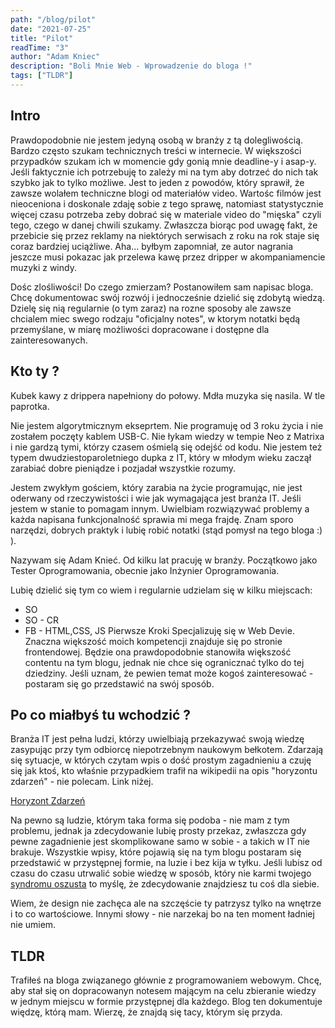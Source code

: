 ```yaml
---
path: "/blog/pilot"
date: "2021-07-25"
title: "Pilot"
readTime: "3"
author: "Adam Kniec"
description: "Boli Mnie Web - Wprowadzenie do bloga !"
tags: ["TLDR"]
---
```


## Intro

Prawdopodobnie nie jestem jedyną osobą w branży z tą dolegliwością. Bardzo często szukam technicznych treści w internecie. W większości przypadków szukam ich w momencie gdy gonią mnie deadline-y i asap-y. Jeśli faktycznie ich potrzebuję to zależy mi na tym aby dotrzeć do nich tak szybko jak to tylko możliwe. Jest to jeden z powodów, który sprawił, że zawsze wolałem techniczne blogi od materiałów video. Wartośc filmów jest nieoceniona i doskonale zdaję sobie z tego sprawę, natomiast statystycznie więcej czasu potrzeba zeby dobrać się w materiale video do "mięska" czyli tego, czego w danej chwili szukamy. Zwłaszcza biorąc pod uwagę fakt, że przebicie się przez reklamy na niektórych serwisach z roku na rok staje się coraz bardziej uciążliwe. Aha... byłbym zapomniał, ze autor nagrania jeszcze musi pokazac jak przelewa kawę przez dripper w akompaniamencie muzyki z windy.

Dośc zlośliwości! Do czego zmierzam? 
Postanowiłem sam napisac bloga. Chcę dokumentowac swój rozwój i jednocześnie dzielić się zdobytą wiedzą.
Dzielę się nią regularnie (o tym zaraz) na rozne sposoby ale zawsze chcialem miec swego rodzaju "oficjalny notes", w ktorym notatki będą przemyślane, w miarę możliwości dopracowane i dostępne dla zainteresowanych.

## Kto ty ?

Kubek kawy z drippera napełniony do połowy. Mdła muzyka się nasila. W tle paprotka.

Nie jestem algorytmicznym ekseprtem. Nie programuję od 3 roku życia i nie zostałem poczęty kablem USB-C. Nie łykam wiedzy w tempie Neo z Matrixa i nie gardzą tymi, którzy czasem ośmielą się odejść od kodu. Nie jestem też typem dwudziestoparoletniego dupka z IT, który w młodym wieku zaczął zarabiać dobre pieniądze i pozjadał wszystkie rozumy.

Jestem zwykłym gościem, który zarabia na życie programując, nie jest oderwany od rzeczywistości i wie jak wymagająca jest branża IT. Jeśli jestem w stanie to pomagam innym. Uwielbiam rozwiązywać problemy a każda napisana funkcjonalność sprawia mi mega frajdę. Znam sporo narzędzi, dobrych praktyk i lubię robić notatki (stąd pomysł na tego bloga :) ).

Nazywam się Adam Knieć. Od kilku lat pracuję w branży. Początkowo jako Tester Oprogramowania, obecnie jako Inżynier Oprogramowania. 

Lubię dzielić się tym co wiem i regularnie udzielam się w kilku miejscach:
- SO
- SO - CR
- FB - HTML,CSS, JS Pierwsze Kroki
Specjalizuję się w Web Devie. Znaczna większość moich kompetencji znajduje się po stronie frontendowej. Będzie ona prawdopodobnie stanowiła większość contentu na tym blogu, jednak nie chce się ogranicznać tylko do tej dziedziny. Jeśli uznam, że pewien temat może kogoś zainteresować - postaram się go przedstawić na swój sposób.



## Po co miałbyś tu wchodzić ?

Branża IT jest pełna ludzi, którzy uwielbiają przekazywać swoją wiedzę zasypując przy tym odbiorcę niepotrzebnym naukowym bełkotem. Zdarzają się sytuacje, w których czytam wpis o dość prostym zagadnieniu a czuję się jak ktoś, kto właśnie przypadkiem trafił na wikipedii na opis "horyzontu zdarzeń" - nie polecam. Link niżej.

<a href="https://pl.wikipedia.org/wiki/Horyzont_zdarze%C5%84" target="_blank">Horyzont Zdarzeń</a>

Na pewno są ludzie, którym taka forma się podoba - nie mam z tym problemu, jednak ja zdecydowanie lubię prosty przekaz, zwłaszcza gdy pewne zagadnienie jest skomplikowane samo w sobie - a takich w IT nie brakuje.
Wszystkie wpisy, które pojawią się na tym blogu postaram się przedstawić w przystępnej formie, na luzie i bez kija w tyłku.
Jeśli lubisz od czasu do czasu utrwalić sobie wiedzę w sposób, który nie karmi twojego <a href="https://pl.wikipedia.org/wiki/Syndrom_oszusta" target="_blank">syndromu oszusta</a> to myślę, że zdecydowanie znajdziesz tu coś dla siebie.

Wiem, że design nie zachęca ale na szczęście ty patrzysz tylko na wnętrze i to co wartościowe.
Innymi słowy - nie narzekaj bo na ten moment ładniej nie umiem.

## TLDR

Trafiłeś na bloga związanego głównie z programowaniem webowym. Chcę, aby stał się on dopracowanyn notesem mającym na celu zbieranie wiedzy w jednym miejscu w formie przystępnej dla każdego.
Blog ten dokumentuje więdzę, którą mam. Wierzę, że znajdą się tacy, którym się przyda.



